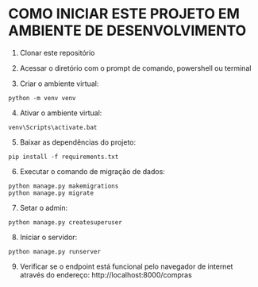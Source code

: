 # COMO INICIAR ESTE PROJETO EM AMBIENTE DE DESENVOLVIMENTO

1. Clonar este repositório

2. Acessar o diretório com o prompt de comando, powershell ou terminal

3. Criar o ambiente virtual:
~~~
python -m venv venv
~~~

4. Ativar o ambiente virtual:
~~~
venv\Scripts\activate.bat
~~~

5. Baixar as dependências do projeto:
~~~
pip install -f requirements.txt
~~~

6. Executar o comando de migração de dados:
~~~
python manage.py makemigrations
python manage.py migrate
~~~   

7. Setar o admin:
~~~
python manage.py createsuperuser
~~~

8. Iniciar o servidor:
~~~
python manage.py runserver
~~~

9. Verificar se o endpoint está funcional pelo navegador de internet através do endereço:
   http://localhost:8000/compras
